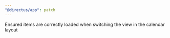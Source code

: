 ```yaml
---
"@directus/app": patch
---
```


Ensured items are correctly loaded when switching the view in the calendar layout 

